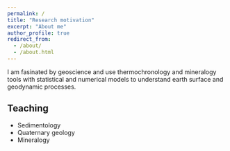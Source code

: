 ```yaml
---
permalink: /
title: "Research motivation"
excerpt: "About me"
author_profile: true
redirect_from: 
  - /about/
  - /about.html
---
```


I am fasinated by geoscience and use thermochronology and mineralogy tools with statistical and numerical models to understand earth surface and geodynamic processes.

Teaching
---
* Sedimentology
* Quaternary geology
* Mineralogy
